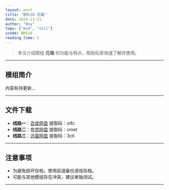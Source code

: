 ```yaml
---
layout: post
title: "BM118 花箱"
date: 2024-11-21
author: "Bny"
tags: ["mod", "util"]
scode: BM118
reading_time: 5
---
```


> 本文介绍模组 **花箱** 的功能与特点，帮助玩家快速了解并使用。

---

## 模组简介

内容有待更新...

---


## 文件下载
- **线路一**：[百度网盘](https://pan.baidu.com/s/1M6ruFLgF2sf9ugIQPqsHgA?pwd=otfc)  提取码：otfc  
- **线路二**：[夸克网盘](https://pan.quark.cn/s/9a46837c05c5?pwd=cmet)  提取码：cmet  
- **线路三**：[迅雷网盘](https://pan.xunlei.com/s/VOCCbeVTIL7qD5IUvE-GKnrOA1?pwd=3cti)  提取码：3cti  

---

## 注意事项
- 为避免损坏存档，使用前请备份游戏存档。
- 可能与其他模组存在冲突，建议单独测试。

---


